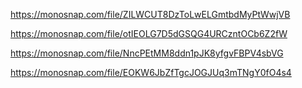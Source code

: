 <!-- list -->
https://monosnap.com/file/ZILWCUT8DzToLwELGmtbdMyPtWwjVB

<!-- get -->
https://monosnap.com/file/otIEOLG7D5dGSQG4URCzntOCb6Z2fW

<!-- add -->
https://monosnap.com/file/NncPEtMM8ddn1pJK8yfgvFBPV4sbVG

<!-- remove -->
https://monosnap.com/file/EOKW6JbZfTgcJOGJUq3mTNgY0fO4s4